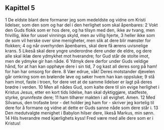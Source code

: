 ## Kapittel 5

1 De eldste blant dere formaner jeg som medeldste og vidne om Kristi lidelser, som den som og har del i den herlighet som skal åpenbares:
2 Vokt den Guds flokk som er hos dere, og ha tilsyn med den, ikke av tvang, men frivillig, ikke for ussel vinnings skyld, men av villig hjerte,
3 heller ikke som de som vil herske over sine menigheter, men slik at dere blir mønster for flokken;
4 og når overhyrden åpenbares, skal dere få ærens uvisnelige krans.
5 Likeså skal dere yngre underordne dere under de eldre, og dere alle skal iklæ dere ydmykhet mot hverandre; for Gud står de stolte imot, men de ydmyke gir han nåde.
6 Ydmyk dere derfor under Guds veldige hånd, for at han kan opphøye dere i sin tid,
7 og kast all deres sorg på ham! for han har omsorg for dere.
8 Vær edrue, våk! Deres motstander djevelen går omkring som en brølende løve og søker hvem han kan oppsluke;
9 stå ham imot, faste i troen, for dere vet at de samme lidelser er lagt på deres brødre i verden.
10 Men all nådes Gud, som kalte dere til sin evige herlighet i Kristus Jesus, etter en kort tids lidelse, han skal dyktiggjøre, stadfeste, styrke, grunnfeste dere;
11 ham tilhører makten i all evighet. Amen.
12 Med Silvanus, den trofaste bror - det holder jeg ham for - skriver jeg kortelig til dere for å formane og vidne at dette er Guds sanne nåde som dere står i.
13 Den medutvalgte menighet i Babylon hilser dere, likeså Markus, min sønn.
14 Hils hverandre med kjærlighets kyss! Fred være med alle dere som er i Kristus!
